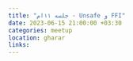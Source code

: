 ```yaml
---
title: "جلسه ۱۱‌ام - Unsafe و FFI"
date: 2023-06-15 21:00:00 +03:30
categories: meetup 
location: gharar
links:
---
```


